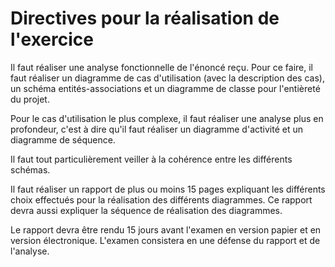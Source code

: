 Directives pour la réalisation de l'exercice
============================================

Il faut réaliser une analyse fonctionnelle de l'énoncé reçu. Pour ce faire, il faut réaliser un diagramme de cas d'utilisation (avec la description des cas), un schéma entités-associations et un diagramme de classe pour l'entièreté du projet.

Pour le cas d'utilisation le plus complexe, il faut réaliser une analyse plus en profondeur, c'est à dire qu'il faut réaliser un diagramme d'activité et un diagramme de séquence.

Il faut tout particulièrement veiller à la cohérence entre les différents schémas.

Il faut réaliser un rapport de plus ou moins 15 pages expliquant les différents choix effectués pour la réalisation des différents diagrammes. Ce rapport devra aussi expliquer la séquence de réalisation des diagrammes.

Le rapport devra être rendu 15 jours avant l'examen en version papier et en version électronique. L'examen consistera en une défense du rapport et de l'analyse.